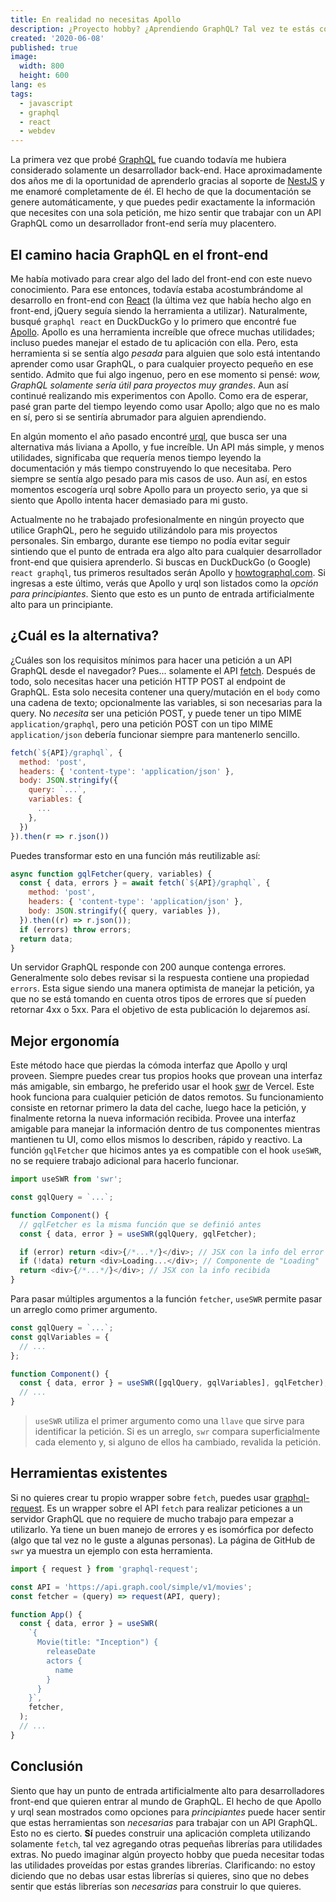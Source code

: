 ```yaml
---
title: En realidad no necesitas Apollo
description: ¿Proyecto hobby? ¿Aprendiendo GraphQL? Tal vez te estás complicando con Apollo
created: '2020-06-08'
published: true
image:
  width: 800
  height: 600
lang: es
tags:
  - javascript
  - graphql
  - react
  - webdev
---
```


La primera vez que probé [GraphQL](https://graphql.org) fue cuando todavía me hubiera considerado solamente un desarrollador back-end. Hace aproximadamente dos años me di la oportunidad de aprenderlo gracias al soporte de [NestJS](https://nestjs.com) y me enamoré completamente de él. El hecho de que la documentación se genere automáticamente, y que puedes pedir exactamente la información que necesites con una sola petición, me hizo sentir que trabajar con un API GraphQL como un desarrollador front-end sería muy placentero.

## El camino hacia GraphQL en el front-end

Me había motivado para crear algo del lado del front-end con este nuevo conocimiento. Para ese entonces, todavía estaba acostumbrándome al desarrollo en front-end con [React](https://reactjs.org) (la última vez que había hecho algo en front-end, jQuery seguía siendo la herramienta a utilizar). Naturalmente, busqué `graphql react` en DuckDuckGo y lo primero que encontré fue [Apollo](https://www.apollographql.com). Apollo es una herramienta increíble que ofrece muchas utilidades; incluso puedes manejar el estado de tu aplicación con ella. Pero, esta herramienta si se sentía algo _pesada_ para alguien que solo está intentando aprender como usar GraphQL, o para cualquier proyecto pequeño en ese sentido. Admito que fui algo ingenuo, pero en ese momento si pensé: _wow, GraphQL solamente sería útil para proyectos muy grandes_. Aun así continué realizando mis experimentos con Apollo. Como era de esperar, pasé gran parte del tiempo leyendo como usar Apollo; algo que no es malo en sí, pero si se sentiría abrumador para alguien aprendiendo.

En algún momento el año pasado encontré [urql](https://formidable.com/open-source/urql/), que busca ser una alternativa más liviana a Apollo, y fue increíble. Un API más simple, y menos utilidades, significaba que requería menos tiempo leyendo la documentación y más tiempo construyendo lo que necesitaba. Pero siempre se sentía algo pesado para mis casos de uso. Aun así, en estos momentos escogería urql sobre Apollo para un proyecto serio, ya que si siento que Apollo intenta hacer demasiado para mi gusto.

Actualmente no he trabajado profesionalmente en ningún proyecto que utilice GraphQL, pero he seguido utilizándolo para mis proyectos personales. Sin embargo, durante ese tiempo no podía evitar seguir sintiendo que el punto de entrada era algo alto para cualquier desarrollador front-end que quisiera aprenderlo. Si buscas en DuckDuckGo (o Google) `react graphql`, tus primeros resultados serán Apollo y [howtographql.com](https://www.howtographql.com). Si ingresas a este último, verás que Apollo y urql son listados como la _opción para principiantes_. Siento que esto es un punto de entrada artificialmente alto para un principiante.

## ¿Cuál es la alternativa?

¿Cuáles son los requisitos mínimos para hacer una petición a un API GraphQL desde el navegador? Pues... solamente el API [fetch](https://developer.mozilla.org/es/docs/Web/API/Fetch_API). Después de todo, solo necesitas hacer una petición HTTP POST al endpoint de GraphQL. Esta solo necesita contener una query/mutación en el `body` como una cadena de texto; opcionalmente las variables, si son necesarias para la query. No _necesita_ ser una petición POST, y puede tener un tipo MIME `application/graphql`, pero una petición POST con un tipo MIME `application/json` debería funcionar siempre para mantenerlo sencillo.

```javascript
fetch(`${API}/graphql`, {
  method: 'post',
  headers: { 'content-type': 'application/json' },
  body: JSON.stringify({
    query: `...`,
    variables: {
      ...
    },
  })
}).then(r => r.json())
```

Puedes transformar esto en una función más reutilizable así:

```javascript
async function gqlFetcher(query, variables) {
  const { data, errors } = await fetch(`${API}/graphql`, {
    method: 'post',
    headers: { 'content-type': 'application/json' },
    body: JSON.stringify({ query, variables }),
  }).then((r) => r.json());
  if (errors) throw errors;
  return data;
}
```

Un servidor GraphQL responde con 200 aunque contenga errores. Generalmente solo debes revisar si la respuesta contiene una propiedad `errors`. Esta sigue siendo una manera optimista de manejar la petición, ya que no se está tomando en cuenta otros tipos de errores que sí pueden retornar 4xx o 5xx. Para el objetivo de esta publicación lo dejaremos así.

## Mejor ergonomía

Este método hace que pierdas la cómoda interfaz que Apollo y urql proveen. Siempre puedes crear tus propios hooks que provean una interfaz más amigable, sin embargo, he preferido usar el hook [swr](https://github.com/vercel/swr) de Vercel. Este hook funciona para cualquier petición de datos remotos. Su funcionamiento consiste en retornar primero la data del cache, luego hace la petición, y finalmente retorna la nueva información recibida. Provee una interfaz amigable para manejar la información dentro de tus componentes mientras mantienen tu UI, como ellos mismos lo describen, rápido y reactivo. La función `gqlFetcher` que hicimos antes ya es compatible con el hook `useSWR`, no se requiere trabajo adicional para hacerlo funcionar.

```javascript
import useSWR from 'swr';

const gqlQuery = `...`;

function Component() {
  // gqlFetcher es la misma función que se definió antes
  const { data, error } = useSWR(gqlQuery, gqlFetcher);

  if (error) return <div>{/*...*/}</div>; // JSX con la info del error
  if (!data) return <div>Loading...</div>; // Componente de "Loading"
  return <div>{/*...*/}</div>; // JSX con la info recibida
}
```

Para pasar múltiples argumentos a la función `fetcher`, `useSWR` permite pasar un arreglo como primer argumento.

```javascript
const gqlQuery = `...`;
const gqlVariables = {
  // ...
};

function Component() {
  const { data, error } = useSWR([gqlQuery, gqlVariables], gqlFetcher);
  // ...
}
```

> `useSWR` utiliza el primer argumento como una `llave` que sirve para identificar la petición. Si es un arreglo, `swr` compara superficialmente cada elemento y, si alguno de ellos ha cambiado, revalida la petición.

## Herramientas existentes

Si no quieres crear tu propio wrapper sobre `fetch`, puedes usar [graphql-request](https://github.com/prisma-labs/graphql-request). Es un wrapper sobre el API `fetch` para realizar peticiones a un servidor GraphQL que no requiere de mucho trabajo para empezar a utilizarlo. Ya tiene un buen manejo de errores y es isomórfica por defecto (algo que tal vez no le guste a algunas personas). La página de GitHub de `swr` ya muestra un ejemplo con esta herramienta.

```javascript
import { request } from 'graphql-request';

const API = 'https://api.graph.cool/simple/v1/movies';
const fetcher = (query) => request(API, query);

function App() {
  const { data, error } = useSWR(
    `{
      Movie(title: "Inception") {
        releaseDate
        actors {
          name
        }
      }
    }`,
    fetcher,
  );
  // ...
}
```

## Conclusión

Siento que hay un punto de entrada artificialmente alto para desarrolladores front-end que quieren entrar al mundo de GraphQL. El hecho de que Apollo y urql sean mostrados como opciones para _principiantes_ puede hacer sentir que estas herramientas son _necesarias_ para trabajar con un API GraphQL. Esto no es cierto. **Sí** puedes construir una aplicación completa utilizando solamente `fetch`, tal vez agregando otras pequeñas librerías para utilidades extras. No puedo imaginar algún proyecto hobby que pueda necesitar todas las utilidades proveídas por estas grandes librerías. Clarificando: no estoy diciendo que no debas usar estas librerías si quieres, sino que no debes sentir que estás librerías son _necesarias_ para construir lo que quieres.
